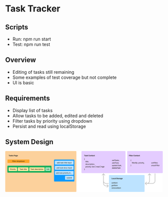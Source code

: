 # Task Tracker

## Scripts

- Run: npm run start
- Test: npm run test

## Overview

- Editing of tasks still remaining
- Some examples of test coverage but not complete
- UI is basic

## Requirements

- Display list of tasks
- Allow tasks to be added, edited and deleted
- Filter tasks by priority using dropdown
- Persist and read using localStorage

## System Design

![component and state layout](./docs/system-design.png)
